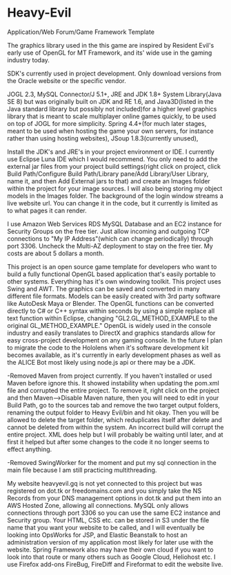 # Heavy-Evil
Application/Web Forum/Game Framework Template

The graphics library used in the this game are inspired by Resident Evil's early use of OpenGL for MT Framework, and its' wide use in the gaming industry today.

SDK's currently used in project development. Only download versions from the Oracle website or the specific vendor.

JOGL 2.3,
MySQL Connector/J 5.1+,
JRE and JDK 1.8+ System Library(Java SE 8) but was originally built on JDK and RE 1.6,
and Java3D(listed in the Java standard library but possibly not included)for a higher level graphics library that is meant to scale multiplayer online games quickly, to be used on top of JOGL for more simplicity.
Spring 4.4+(for much later stages, meant to be used when hosting the game your own servers, for instance rather than using hosting websites),
JSoup 1.8.3(currently unused), 

 Install the JDK's and JRE's in your project environment or IDE. I currently use Eclipse Luna IDE which I would recommend. You only need to add the external jar files from your project build settings(right click on project, click Build Path/Configure Build Path/Library pane/Add Library/User Library, name it, and then Add External jars to that) and create an Images folder within the project for your image sources. I will also being storing my object models in the Images folder. The background of the login window streams a live website url. You can change it in the code, but it currently is limited as to what pages it can render.   

I use Amazon Web Services RDS MySQL Database and an EC2 instance for Security Groups on the free tier. Just allow incoming and outgoing TCP connections to "My IP Address"(which can change periodically) through port 3306. Uncheck the Multi-AZ deployment to stay on the free tier. My costs are about 5 dollars a month.  

This project is an open source game template for developers who want to build a fully functional OpenGL based application that's easily portable to other systems. Everything has it's own windowing toolkit. This project uses Swing and AWT. The graphics can be saved and converted in many different file formats. Models can be easily created with 3rd party software like AutoDesk Maya or Blender. The OpenGL functions can be converted directly to C# or C++ syntax within seconds by using a simple replace all text function within Eclipse, changing "GL2.GL_METHOD_EXAMPLE to the original GL_METHOD_EXAMPLE." OpenGL is widely used in the console industry and easily translates to DirectX and graphics standards allow for easy cross-project development on any gaming console. In the future I plan to migrate the code to the Hololens when it's software development kit becomes available, as it's currently in early development phases as well as the ALICE Bot most likely using node.js api or there may be a JDK. 

  -Removed Maven from project currently. If you haven't installed or used Maven before ignore this. It showed instability when updating the pom.xml file and corrupted the entire project. To remove it, right click on the project and then Maven-->Disable Maven nature, then you will need to edit in your Build Path, go to the sources tab and remove the two target output folders, renaming the output folder to Heavy Evil/bin and hit okay. Then you will be allowed to delete the target folder, which reduplicates itself after delete and cannot be deleted from within the system. An incorrect build will corrupt the entire project. XML does help but I will probably be waiting until later, and at first it helped but after some changes to the code it no longer seems to effect anything. 
  
  -Removed SwingWorker for the moment and put my sql connection in the main file because I am still practicing multithreading.
  
  My website heavyevil.gq is not yet connected to this project but was registered on dot.tk or freedomains.com and you simply take the NS Records from your DNS management options in dot.tk and put them into an AWS Hosted Zone, allowing all connections. MySQL only allows connections through port 3306 so you can use the same EC2 instance and Security group. Your HTML, CSS etc. can be stored in S3 under the file name that you want your website to be called, and I will eventually be looking into OpsWorks for JSP, and Elastic Beanstalk to host an administration version of my application most likely for later use with the website. Spring Framework also may have their own cloud if you want to look into that route or many others such as Google Cloud, Heliohost etc. I use Firefox add-ons FireBug, FireDiff and Fireformat to edit the website live. 

